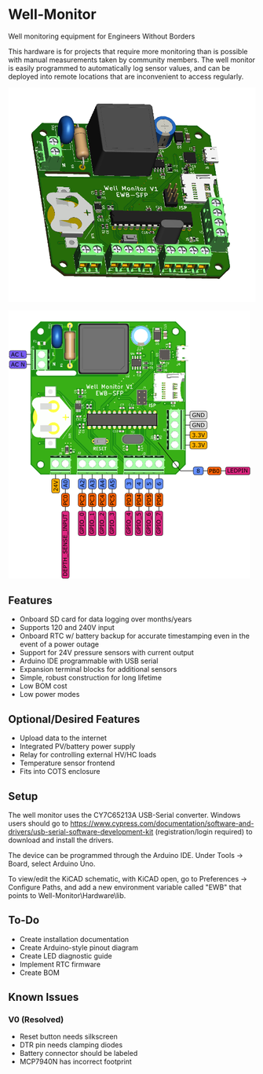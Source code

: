 # Well-Monitor
Well monitoring equipment for Engineers Without Borders

This hardware is for projects that require more monitoring than is possible with manual measurements taken by community members. The well monitor is easily programmed to automatically log sensor values, and can be deployed into remote locations that are inconvenient to access regularly. 

![Isometric View of V1](https://github.com/hansgaensbauer/Well-Monitor/blob/main/Hardware/Well%20Depth%20with%20Mains%20Power/Pictures/iso_view_v1.png?raw=true)

![V1 Arduino Pinout](https://github.com/hansgaensbauer/Well-Monitor/blob/main/Hardware/Well%20Depth%20with%20Mains%20Power/Documentation/arduino-pinout.png?raw=true)

## Features
* Onboard SD card for data logging over months/years
* Supports 120 and 240V input
* Onboard RTC w/ battery backup for accurate timestamping even in the event of a power outage
* Support for 24V pressure sensors with current output
* Arduino IDE programmable with USB serial
* Expansion terminal blocks for additional sensors
* Simple, robust construction for long lifetime
* Low BOM cost
* Low power modes

## Optional/Desired Features
* Upload data to the internet
* Integrated PV/battery power supply
* Relay for controlling external HV/HC loads
* Temperature sensor frontend
* Fits into COTS enclosure

## Setup

The well monitor uses the CY7C65213A USB-Serial converter. Windows users should go to https://www.cypress.com/documentation/software-and-drivers/usb-serial-software-development-kit (registration/login required) to download and install the drivers. 

The device can be programmed through the Arduino IDE. Under Tools -> Board, select Arduino Uno. 

To view/edit the KiCAD schematic, with KiCAD open, go to Preferences -> Configure Paths, and add a new environment variable called "EWB" that points to Well-Monitor\Hardware\lib. 

## To-Do
* Create installation documentation
* Create Arduino-style pinout diagram
* Create LED diagnostic guide
* Implement RTC firmware
* Create BOM

## Known Issues
### V0 (Resolved)
* Reset button needs silkscreen
* DTR pin needs clamping diodes
* Battery connector should be labeled
* MCP7940N has incorrect footprint



